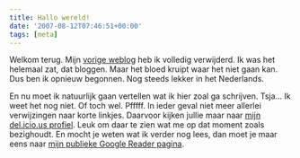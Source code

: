 ```yaml
---
title: Hallo wereld!
date: '2007-08-12T07:46:51+00:00'
tags: [meta]
---
```

Welkom terug. Mijn [vorige weblog](http://vanbregt.wordpress.com) heb ik volledig verwijderd. Ik was het helemaal zat, dat bloggen. Maar het bloed kruipt waar het niet gaan kan. Dus ben ik opnieuw begonnen. Nog steeds lekker in het Nederlands.

En nu moet ik natuurlijk gaan vertellen wat ik hier zoal ga schrijven. Tsja… Ik weet het nog niet. Of toch wel. Pfffff. In ieder geval niet meer allerlei verwijzingen naar korte linkjes. Daarvoor kijken jullie maar naar [mijn del.icio.us profiel](http://del.icio.us/vanbregt). Leuk om daar te zien wat me op dat moment zoals bezighoudt. En mocht je weten wat ik verder nog lees, dan moet je maar eens naar [mijn publieke Google Reader pagina](http://www.google.com/reader/shared/18370597373888629586).
